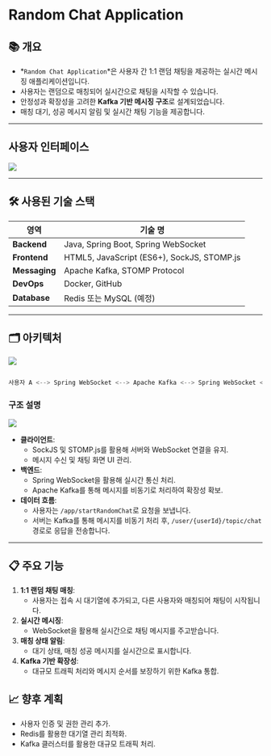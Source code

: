 # **Random Chat Application**

## **📚 개요**

- *`Random Chat Application`*은 사용자 간 1:1 랜덤 채팅을 제공하는 실시간 메시징 애플리케이션입니다.
- 사용자는 랜덤으로 매칭되어 실시간으로 채팅을 시작할 수 있습니다.
- 안정성과 확장성을 고려한 **Kafka 기반 메시징 구조**로 설계되었습니다.
- 매칭 대기, 성공 메시지 알림 및 실시간 채팅 기능을 제공합니다.

---
## 사용자 인터페이스

<img src="https://github.com/user-attachments/assets/e04cbe96-609e-447a-99be-9f6083981ec7"/>

---

## **🛠️ 사용된 기술 스택**

| **영역** | **기술 명** |
| --- | --- |
| **Backend** | Java, Spring Boot, Spring WebSocket |
| **Frontend** | HTML5, JavaScript (ES6+), SockJS, STOMP.js |
| **Messaging** | Apache Kafka, STOMP Protocol |
| **DevOps** | Docker, GitHub |
| **Database** | Redis 또는 MySQL (예정) |

---

## **🗂️ 아키텍처**

<img src="https://github.com/user-attachments/assets/7fab3a6d-543d-46ac-a937-1ce42198f074"/>

```rust

사용자 A <--> Spring WebSocket <--> Apache Kafka <--> Spring WebSocket <--> 사용자 B

```

### **구조 설명**

<img src="https://github.com/user-attachments/assets/5e7a354e-0e7c-402e-ad77-98efd28f9857"/>

- **클라이언트**:
    - SockJS 및 STOMP.js를 활용해 서버와 WebSocket 연결을 유지.
    - 메시지 수신 및 채팅 화면 UI 관리.
- **백엔드**:
    - Spring WebSocket을 활용해 실시간 통신 처리.
    - Apache Kafka를 통해 메시지를 비동기로 처리하여 확장성 확보.
- **데이터 흐름**:
    - 사용자는 `/app/startRandomChat`로 요청을 보냅니다.
    - 서버는 Kafka를 통해 메시지를 비동기 처리 후, `/user/{userId}/topic/chat` 경로로 응답을 전송합니다.

---

## **📋 주요 기능**

1. **1:1 랜덤 채팅 매칭**:
    - 사용자는 접속 시 대기열에 추가되고, 다른 사용자와 매칭되어 채팅이 시작됩니다.
2. **실시간 메시징**:
    - WebSocket을 활용해 실시간으로 채팅 메시지를 주고받습니다.
3. **매칭 상태 알림**:
    - 대기 상태, 매칭 성공 메시지를 실시간으로 표시합니다.
4. **Kafka 기반 확장성**:
    - 대규모 트래픽 처리와 메시지 순서를 보장하기 위한 Kafka 통합.
  

## **📈 향후 계획**
- 사용자 인증 및 권한 관리 추가.
- Redis를 활용한 대기열 관리 최적화.
- Kafka 클러스터를 활용한 대규모 트래픽 처리.
